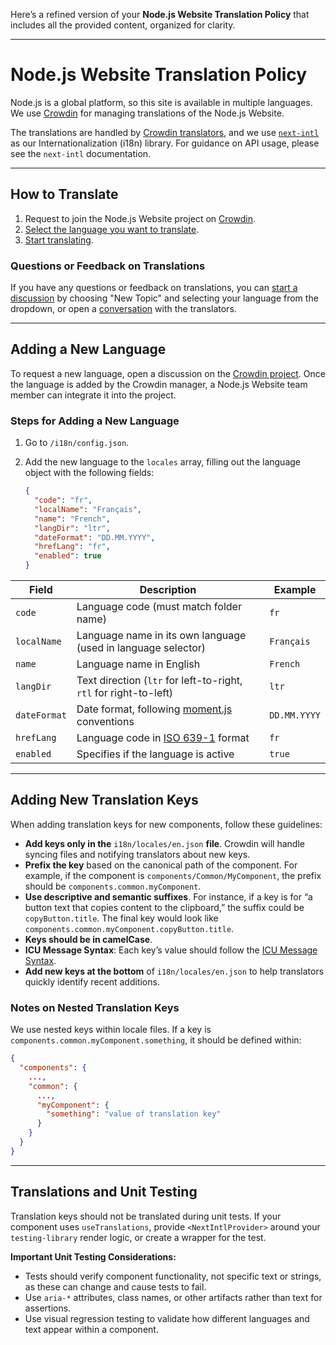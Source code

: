 Here’s a refined version of your **Node.js Website Translation Policy** that includes all the provided content, organized for clarity.

---

# Node.js Website Translation Policy

Node.js is a global platform, so this site is available in multiple languages. We use [Crowdin](https://crowdin.com) for managing translations of the Node.js Website.

The translations are handled by [Crowdin translators](https://support.crowdin.com/translation-process-overview/), and we use [`next-intl`](https://next-intl-docs.vercel.app/) as our Internationalization (i18n) library. For guidance on API usage, please see the `next-intl` documentation.

---

## How to Translate

1. Request to join the Node.js Website project on [Crowdin](https://crowdin.com/project/nodejs-web).
2. [Select the language you want to translate](https://support.crowdin.com/joining-translation-project/#starting-translation).
3. [Start translating](https://support.crowdin.com/online-editor/).

### Questions or Feedback on Translations

If you have any questions or feedback on translations, you can [start a discussion](https://crowdin.com/project/nodejs-web/discussions) by choosing "New Topic" and selecting your language from the dropdown, or open a [conversation](https://support.crowdin.com/conversations/) with the translators.

---

## Adding a New Language

To request a new language, open a discussion on the [Crowdin project](https://crowdin.com/project/nodejs-web). Once the language is added by the Crowdin manager, a Node.js Website team member can integrate it into the project.

### Steps for Adding a New Language

1. Go to `/i18n/config.json`.
2. Add the new language to the `locales` array, filling out the language object with the following fields:

   ```json
   {
     "code": "fr",
     "localName": "Français",
     "name": "French",
     "langDir": "ltr",
     "dateFormat": "DD.MM.YYYY",
     "hrefLang": "fr",
     "enabled": true
   }
   ```

| Field        | Description                                                                                        | Example       |
|--------------|----------------------------------------------------------------------------------------------------|---------------|
| `code`       | Language code (must match folder name)                                                             | `fr`          |
| `localName`  | Language name in its own language (used in language selector)                                      | `Français`    |
| `name`       | Language name in English                                                                           | `French`      |
| `langDir`    | Text direction (`ltr` for left-to-right, `rtl` for right-to-left)                                  | `ltr`         |
| `dateFormat` | Date format, following [moment.js](https://momentjs.com/docs/#/displaying/format/) conventions     | `DD.MM.YYYY`  |
| `hrefLang`   | Language code in [ISO 639-1](https://en.wikipedia.org/wiki/List_of_ISO_639-1_codes) format         | `fr`          |
| `enabled`    | Specifies if the language is active                                                                | `true`        |

---

## Adding New Translation Keys

When adding translation keys for new components, follow these guidelines:

- **Add keys only in the** `i18n/locales/en.json` **file**. Crowdin will handle syncing files and notifying translators about new keys.
- **Prefix the key** based on the canonical path of the component. For example, if the component is `components/Common/MyComponent`, the prefix should be `components.common.myComponent`.
- **Use descriptive and semantic suffixes**. For instance, if a key is for “a button text that copies content to the clipboard,” the suffix could be `copyButton.title`. The final key would look like `components.common.myComponent.copyButton.title`.
- **Keys should be in camelCase**.
- **ICU Message Syntax**: Each key’s value should follow the [ICU Message Syntax](https://next-intl-docs.vercel.app/docs/usage/messages#rendering-icu-messages).
- **Add new keys at the bottom** of `i18n/locales/en.json` to help translators quickly identify recent additions.

### Notes on Nested Translation Keys

We use nested keys within locale files. If a key is `components.common.myComponent.something`, it should be defined within:

```json
{
  "components": {
    ...,
    "common": {
      ...,
      "myComponent": {
        "something": "value of translation key"
      }
    }
  }
}
```

---

## Translations and Unit Testing

Translation keys should not be translated during unit tests. If your component uses `useTranslations`, provide `<NextIntlProvider>` around your `testing-library` render logic, or create a wrapper for the test. 

**Important Unit Testing Considerations:**

- Tests should verify component functionality, not specific text or strings, as these can change and cause tests to fail.
- Use `aria-*` attributes, class names, or other artifacts rather than text for assertions.
- Use visual regression testing to validate how different languages and text appear within a component.